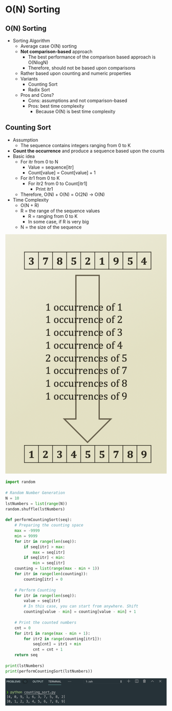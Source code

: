 # O\(N\) Sorting

## O\(N\) Sorting

* Sorting Algorithm
  * Average case O\(N\) sorting
  * **Not comparison-based** approach
    * The best performance of the comparison based approach is O\(NlogN\)
    * Therefore, should not be based upon comparisons
  * Rather based upon counting and numeric properties
  * Variants
    * Counting Sort
    * Radix Sort
  * Pros and Cons?
    * Cons: assumptions and not comparison-based
    * Pros: best time complexity
      * Because O\(N\) is best time complexity

## Counting Sort

* Assumption
  * The sequence contains integers ranging from 0 to K
* **Count the occurrence** and produce a sequence based upon the counts
* Basic idea
  * For itr from 0 to N
    * Value = sequence\[itr\]
    * Count\[value\] = Count\[value\] + 1
  * For itr1 from 0 to K
    * For itr2 from 0 to Count\[itr1\]
      * Print itr1
  * Therefore, O\(N\) + O\(N\) = O\(2N\) → O\(N\)
* Time Complexity
  * O\(N + R\)
  * R = the range of the sequence values
    * R = ranging from 0 to K
    * In some case, if R is very big
  * N = the size of the sequence

![](.gitbook/assets/2019-12-26-6.31.54.png)

```python
import random

# Random Number Generation
N = 10
lstNumbers = list(range(N))
random.shuffle(lstNumbers)

def performCountingSort(seq):
    # Preparing the counting space
    max = -9999
    min = 9999
    for itr in range(len(seq)):
        if seq[itr] > max:
            max = seq[itr]
        if seq[itr] < min:
            min = seq[itr]
    counting = list(range(max - min + 1))
    for itr in range(len(counting)):
        counting[itr] = 0

    # Perform Counting
    for itr in range(len(seq)):
        value = seq[itr]
        # In this case, you can start from anywhere. Shift
        counting[value - min] = counting[value - min] + 1
    
    # Print the counted numbers
    cnt = 0
    for itr1 in range(max - min + 1):
        for itr2 in range(counting[itr1]):
            seq[cnt] = itr1 + min
            cnt = cnt + 1
    return seq

print(lstNumbers)
print(performCountingSort(lstNumbers))
```

![](.gitbook/assets/2019-12-26-6.41.20.png)


